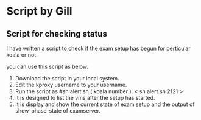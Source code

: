 # Script by Gill
## Script for checking status

I have written a script to check if the exam setup has begun for perticular koala or not. 

you can use this script as below. 
1. Download the script in your local system.
2. Edit the kproxy username to your username. 
3. Run the script as #sh alert.sh ( koala number ). < sh alert.sh 2121 > 
4. It is designed to list the vms after the setup has started.
5. It is display and show the current state of exam setup and the output of show-phase-state of examserver. 

